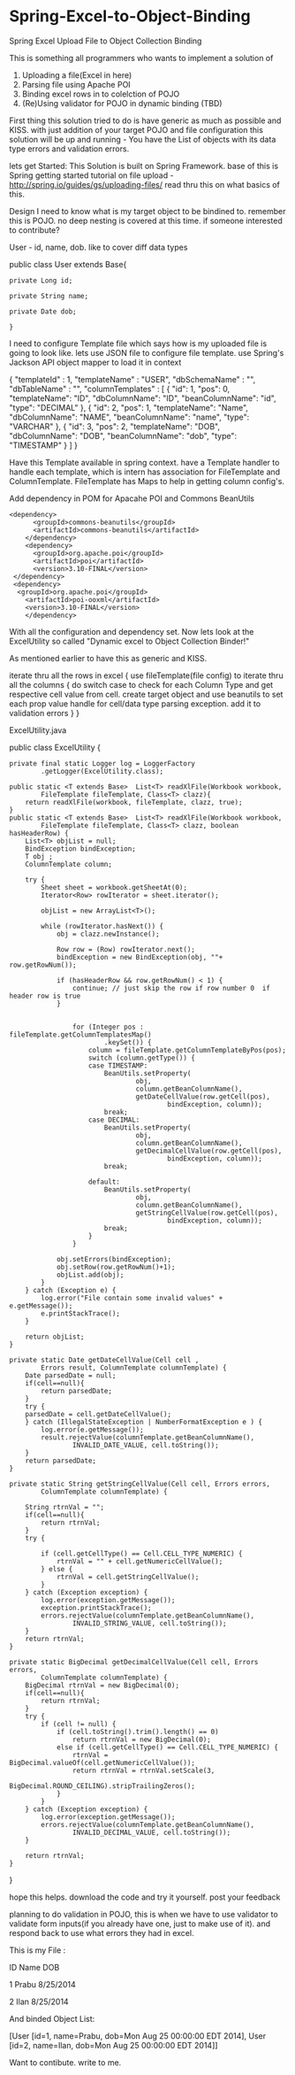 Spring-Excel-to-Object-Binding
==============================

Spring Excel Upload File to Object Collection Binding

This is something all programmers who wants to implement a solution of 
1. Uploading a file(Excel in here)
2. Parsing file using Apache POI
3. Binding excel rows in to colelction of POJO
4. (Re)Using validator for POJO in dynamic binding (TBD)

First thing this solution tried to do is have generic as much as possible and KISS. with just addition of your target POJO and file configuration this solution will be up and running - You have the List of objects with its data type errors and validation errors.

lets get Started:
This Solution is built on Spring Framework. base of this is Spring getting started tutorial on file upload - http://spring.io/guides/gs/uploading-files/ read thru this on what basics of this.

Design
I need to know what is my target object to be bindined to. remember this is POJO. no deep nesting is covered at this time. if someone interested to contribute?

User - id, name, dob. like to cover diff data types

public class User extends Base{

	private Long id;
	
	private String name;
	
	private Date dob;
	
	}

I need to configure Template file which says how is my uploaded file is going to look like. lets use JSON file to configure file template. use Spring's Jackson API object mapper to load it in context

{
  "templateId" :  1,
  "templateName" :  "USER",
  "dbSchemaName" :  "",
  "dbTableName" :  "",
  "columnTemplates" :  [
                        {
                            "id": 1,
                            "pos": 0,
                            "templateName": "ID",
                            "dbColumnName": "ID",
                            "beanColumnName": "id",
                            "type": "DECIMAL"
                          },
                          {
                            "id": 2,
                            "pos": 1,
                            "templateName": "Name",
                            "dbColumnName": "NAME",
                            "beanColumnName": "name",
                            "type": "VARCHAR"
                          },
                          {
                            "id": 3,
                            "pos": 2,
                            "templateName": "DOB",
                            "dbColumnName": "DOB",
                            "beanColumnName": "dob",
                            "type": "TIMESTAMP"
                          }
                        ] }
  

Have this Template available in spring context. have a Template handler to handle each template, which is intern has association for FileTemplate and ColumnTemplate. FileTemplate has Maps to help in getting column config's.

Add dependency in POM for Apacahe POI and Commons BeanUtils

    <dependency>
		  <groupId>commons-beanutils</groupId>
		  <artifactId>commons-beanutils</artifactId>
		</dependency>
		<dependency>
		  <groupId>org.apache.poi</groupId>
		  <artifactId>poi</artifactId>
		  <version>3.10-FINAL</version>
	 </dependency>
	 <dependency>
      <groupId>org.apache.poi</groupId>
  		<artifactId>poi-ooxml</artifactId>
    	<version>3.10-FINAL</version>
		</dependency>

With all the configuration and dependency set. Now lets look at the ExcelUtility so called "Dynamic excel to Object Collection Binder!"

As mentioned earlier to have this as generic and KISS.

iterate thru all the rows in excel {
  use fileTemplate(file config) to iterate thru all the columns
  {
    do switch case to check for each Column Type and get respective cell value from cell.
    create target object and use beanutils to set each prop value
    handle for cell/data type parsing exception. add it to validation errors
  }
}

ExcelUtility.java

public class ExcelUtility {

	private final static Logger log = LoggerFactory
			.getLogger(ExcelUtility.class);

	public static <T extends Base>  List<T> readXlFile(Workbook workbook,
			FileTemplate fileTemplate, Class<T> clazz){
		return readXlFile(workbook, fileTemplate, clazz, true);
	}
	public static <T extends Base>  List<T> readXlFile(Workbook workbook,
			FileTemplate fileTemplate, Class<T> clazz, boolean hasHeaderRow) {
		List<T> objList = null;
		BindException bindException;
		T obj ;
		ColumnTemplate column;

		try {
			Sheet sheet = workbook.getSheetAt(0);
			Iterator<Row> rowIterator = sheet.iterator();

			objList = new ArrayList<T>();

			while (rowIterator.hasNext()) {
				obj = clazz.newInstance();
				
				Row row = (Row) rowIterator.next();
				bindException = new BindException(obj, ""+ row.getRowNum());

				if (hasHeaderRow && row.getRowNum() < 1) {
					continue; // just skip the row if row number 0  if header row is true
				}
				

					for (Integer pos : fileTemplate.getColumnTemplatesMap()
							.keySet()) {
						column = fileTemplate.getColumnTemplateByPos(pos);
						switch (column.getType()) {
						case TIMESTAMP:
							BeanUtils.setProperty(
									obj,
									column.getBeanColumnName(),
									getDateCellValue(row.getCell(pos),
											bindException, column));
							break;
						case DECIMAL:
							BeanUtils.setProperty(
									obj,
									column.getBeanColumnName(),
									getDecimalCellValue(row.getCell(pos),
											bindException, column));
							break;

						default:
							BeanUtils.setProperty(
									obj,
									column.getBeanColumnName(),
									getStringCellValue(row.getCell(pos),
											bindException, column));
							break;
						}
					}
				
				obj.setErrors(bindException);
				obj.setRow(row.getRowNum()+1);
				objList.add(obj);
			}
		} catch (Exception e) {
			log.error("File contain some invalid values" + e.getMessage());
			e.printStackTrace();
		}

		return objList;
	}
	
	private static Date getDateCellValue(Cell cell ,
			Errors result, ColumnTemplate columnTemplate) {
		Date parsedDate = null;
		if(cell==null){
			return parsedDate;
		}
		try {
		parsedDate = cell.getDateCellValue();
		} catch (IllegalStateException | NumberFormatException e ) {
			log.error(e.getMessage());
			result.rejectValue(columnTemplate.getBeanColumnName(),
					INVALID_DATE_VALUE, cell.toString());
		}
		return parsedDate;
	}

	private static String getStringCellValue(Cell cell, Errors errors,
			ColumnTemplate columnTemplate) {

		String rtrnVal = "";
		if(cell==null){
			return rtrnVal;
		}
		try {

			if (cell.getCellType() == Cell.CELL_TYPE_NUMERIC) {
				rtrnVal = "" + cell.getNumericCellValue();
			} else {
				rtrnVal = cell.getStringCellValue();
			}
		} catch (Exception exception) {
			log.error(exception.getMessage());
			exception.printStackTrace();
			errors.rejectValue(columnTemplate.getBeanColumnName(),
					INVALID_STRING_VALUE, cell.toString());
		}
		return rtrnVal;
	}

	private static BigDecimal getDecimalCellValue(Cell cell, Errors errors,
			ColumnTemplate columnTemplate) {
		BigDecimal rtrnVal = new BigDecimal(0);
		if(cell==null){
			return rtrnVal;
		}
		try {
			if (cell != null) {
				if (cell.toString().trim().length() == 0)
					return rtrnVal = new BigDecimal(0);
				else if (cell.getCellType() == Cell.CELL_TYPE_NUMERIC) {
					rtrnVal = BigDecimal.valueOf(cell.getNumericCellValue());
					return rtrnVal = rtrnVal.setScale(3,
							BigDecimal.ROUND_CEILING).stripTrailingZeros();
				}
			}
		} catch (Exception exception) {
			log.error(exception.getMessage());
			errors.rejectValue(columnTemplate.getBeanColumnName(),
					INVALID_DECIMAL_VALUE, cell.toString());
		}

		return rtrnVal;
	}
}


hope this helps. download the code and try it yourself. post your feedback

planning to do validation in POJO, this is when we have to use validator to validate form inputs(if you already have one, just to make use of it). and respond back to use what errors they had in excel.

This is my File :

ID	Name	DOB

1	Prabu	8/25/2014

2	Ilan	8/25/2014

And binded Object List:

[User [id=1, name=Prabu, dob=Mon Aug 25 00:00:00 EDT 2014], User [id=2, name=Ilan, dob=Mon Aug 25 00:00:00 EDT 2014]]

Want to contibute. write to me.
